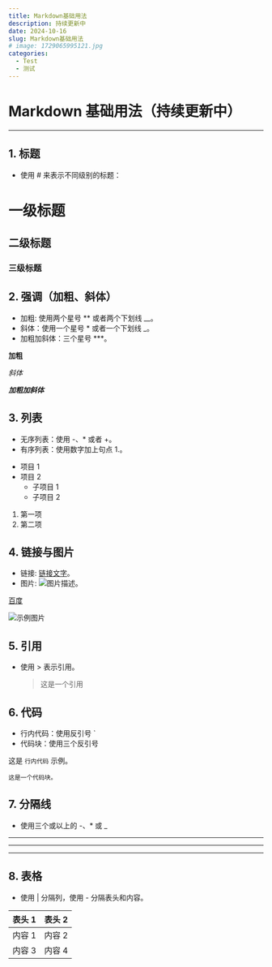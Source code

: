 ```yaml
---
title: Markdown基础用法
description: 持续更新中
date: 2024-10-16
slug: Markdown基础用法
# image: 1729065995121.jpg
categories:
  - Test
  - 测试
---
```


# Markdown 基础用法（持续更新中）

---

## 1. 标题

- 使用 # 来表示不同级别的标题：

# 一级标题

## 二级标题

### 三级标题

## 2. 强调（加粗、斜体）

- 加粗: 使用两个星号 \*\* 或者两个下划线 \_\_。
- 斜体：使用一个星号 \* 或者一个下划线 \_。
- 加粗加斜体：三个星号 \*\*\*。

**加粗**

_斜体_

**_加粗加斜体_**

## 3. 列表

- 无序列表：使用 -、\* 或者 +。
- 有序列表：使用数字加上句点 1.。

* 项目 1
* 项目 2
  - 子项目 1
  - 子项目 2

1. 第一项
2. 第二项

## 4. 链接与图片

- 链接: [链接文字](链接地址)。
- 图片: ![图片描述](图片地址)。

[百度](https://www.baidu.com)

![示例图片](https://pss.bdstatic.com/static/superman/img/logo/bd_logo1-66368c33f8.png)

## 5. 引用

- 使用 > 表示引用。
  > 这是一个引用

## 6. 代码

- 行内代码：使用反引号 `
- 代码块：使用三个反引号

这是 `行内代码` 示例。

`这是一个代码块。`

## 7. 分隔线

- 使用三个或以上的 -、\* 或 \_

---

---

---

## 8. 表格

- 使用 | 分隔列，使用 - 分隔表头和内容。

| 表头 1 | 表头 2 |
| ------ | ------ |
| 内容 1 | 内容 2 |
| 内容 3 | 内容 4 |
